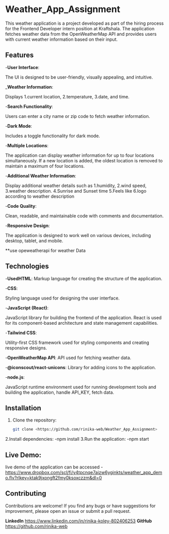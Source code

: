 # Weather_App_Assignment

This weather application is a project developed as part of the hiring process for the Frontend Developer intern position at Kraftshala. The application fetches weather data from the OpenWeatherMap API and provides users with current weather information based on their input.

## Features

-**User Interface**: 

The UI is designed to be user-friendly, visually appealing, and intuitive.

_**Weather Information**: 

Displays 
   1.current location, 
   2.temperature, 
   3.date, and time.

-**Search Functionality**: 

Users can enter a city name or zip code to fetch weather information.

-**Dark Mode**: 

Includes a toggle functionality for dark mode.

-**Multiple Locations**: 

The application can display weather information for up to four locations simultaneously. If a new location is added, the oldest location is removed to maintain a maximum of four locations.

-**Additional Weather Information**:

Display additional weather details such as 1.humidity, 
2.wind speed,
3.weather description.
4.Sunrise and Sunset time
5.Feels like
6.logo according to weather description 

-**Code Quality**: 

Clean, readable, and maintainable code with comments and documentation.

-**Responsive Design**: 

The application is designed to work well on various devices, including desktop, tablet, and mobile.

**use opeweatherapi for weather  Data

## Technologies 

-**UsedHTML**: 
Markup language for creating the structure of the application.

-**CSS**: 

Styling language used for designing the user interface.

-**JavaScript (React)**: 

JavaScript library for building the frontend of the application. React is used for its component-based architecture and state management capabilities.

-**Tailwind CSS**: 

Utility-first CSS framework used for styling components and creating responsive designs.

-**OpenWeatherMap API**: API used for fetching weather data.

-**@iconscout/react-unicons**: Library for adding icons to the application.

-**node.js**:

JavaScript runtime environment used for running development tools and building the application, handle API_KEY, fetch data.

## Installation

1. Clone the repository:

   ```bash
   git clone <https://github.com/rinika-web/Weather_App_Assignment>

2.Install dependencies:
   -npm install
3.Run the application:
   -npm start


## Live Demo:
live demo of the application can be accessed - https://www.dropbox.com/scl/fi/y4tpcnqe7aizw6yginkts/weather_app_demo.flv?rlkey=ktak9jxongft2fmy0ksoxczzm&dl=0

## Contributing
Contributions are welcome! If you find any bugs or have suggestions for improvement, please open an issue or submit a pull request.

**LinkedIn**
<https://www.linkedin.com/in/rinika-koley-802406253>
**GitHub**
 <https://github.com/rinika-web>
